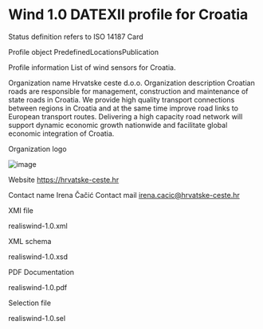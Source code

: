 # Wind 1.0 DATEXII profile for Croatia

Status definition refers to ISO 14187
Card

Profile object
PredefinedLocationsPublication

Profile information
List of wind sensors for Croatia.

Organization name
Hrvatske ceste d.o.o.
Organization description
Croatian roads are responsible for management, construction and maintenance of state roads in Croatia. We provide high quality transport connections between regions in Croatia and at the same time improve road links to European transport routes. Delivering a high capacity road network will support dynamic economic growth nationwide and facilitate global economic integration of Croatia.

Organization logo

![image](https://github.com/DATEX-II-EU/Profiles/assets/24648804/719b403f-2a99-4fd8-a38f-75dd9fdecb44)

Website
https://hrvatske-ceste.hr

Contact name
Irena Čačić
Contact mail
irena.cacic@hrvatske-ceste.hr

XMI file

realiswind-1.0.xml

XML schema

realiswind-1.0.xsd

PDF Documentation

realiswind-1.0.pdf

Selection file

realiswind-1.0.sel
